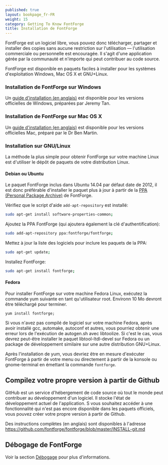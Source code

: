 ```yaml
---
published: true
layout: bookpage_fr-FR
weight: 15
category: Getting To Know FontForge
title: Installation de FontForge
---
```


FontForge est un logiciel libre, vous pouvez donc télécharger, partager et installer des copies sans aucune
restriction sur l'utilisation — l'utilisation commerciale ou personnelle est encouragée.
Il s'agit d'une application gérée par la communauté et n'importe qui peut contribuer au code source.

FontForge est disponible en paquets faciles à installer pour les systèmes d'exploitation Windows, Mac OS X et GNU+Linux.

### Installation de FontForge sur Windows

Un [guide d'installation (en anglais)](http://fontforge.github.io/en-US/downloads/windows/) est disponible pour les versions officielles de Windows, préparées par Jeremy Tan.

### Installation de FontForge sur Mac OS X

Un [guide d'installation (en anglais)](http://fontforge.github.io/en-US/downloads/mac/) est disponible pour les versions officielles Mac, préparé par le Dr Ben Martin. 

### Installation sur GNU/Linux

La méthode la plus simple pour obtenir FontForge sur votre machine Linux est d'utiliser le dépôt de paquets de votre distribution Linux.

#### Debian ou Ubuntu

Le paquet FontForge inclus dans Ubuntu 14.04 par défaut date de 2012, il est donc préférable d'installer le paquet plus à jour à partir de la [PPA (Personal Package Archive)](https://launchpad.net/~fontforge/+archive/ubuntu/fontforge) de FontForge.

Vérifiez que le script d'aide `add-apt-repository` est installé:
    
```sh
sudo apt-get install software-properties-common;
```

Ajoutez la PPA FontForge (qui ajoutera également la clé d'authentification):
    
```sh
sudo add-apt-repository ppa:fontforge/fontforge;
```

Mettez à jour la liste des logiciels pour inclure les paquets de la PPA:
    
```sh
sudo apt-get update;
```

Installez FontForge:
    
```sh
sudo apt-get install fontforge;
```

#### Fedora

Pour installer FontForge sur votre machine Fedora Linux, exécutez la commande yum suivante en tant
qu'utilisateur root.
Environn 10 Mo devront être téléchargé pour terminer.


```
yum install fontforge;
```

Si vous n'avez pas compilé de logiciel sur votre machine Fedora, après avoir installé gcc, automake, autoconf et autres, vous pourriez obtenir une erreur lors de l'exécution de autogen.sh avec libtoolize.
Si c'est le cas, vous devrez peut-être installer le paquet libtool-ltdl-devel sur Fedora ou un package de développement similaire sur une autre distribution GNU+Linux.

Après l'installation de yum, vous devriez être en mesure d'exécuter FontForge à partir de votre menu ou directement à partir de la konsole ou gnome-terminal en émettant la commande `fontforge`.

## Compilez votre propre version à partir de Github

GitHub est un service d'hébergement de code source où tout le monde peut contribuer au développement d'un logiciel.
Il stocke l'état de développement actuel de l'application.
S vous souhaitez accéder à une fonctionnalité qui n'est pas encore disponible dans les paquets officiels, vous pouvez créer votre propre version à partir de Github.

Des instructions complètes (en anglais) sont disponibles à l'adresse <https://github.com/fontforge/fontforge/blob/master/INSTALL-git.md>

## Débogage de FontForge

Voir la section [Débogage](When_Things_Go_Wrong_With_Fontforge_Itself) pour plus d'informations.

